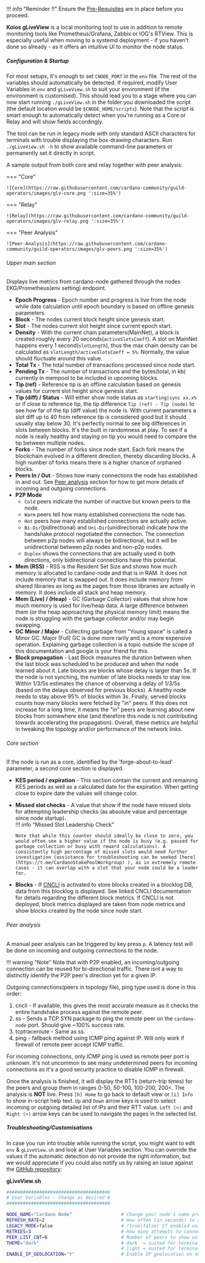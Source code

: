 !!! info "Reminder !!"
    Ensure the [Pre-Requisites](../basics.md#pre-requisites) are in place before you proceed.

**Koios gLiveView** is a local monitoring tool to use in addition to remote monitoring tools like Prometheus/Grafana, Zabbix or IOG's RTView. This is especially useful when moving to a systemd deployment - if you haven't done so already - as it offers an intuitive UI to monitor the node status.

##### Configuration & Startup

For most setups, it's enough to set `CNODE_PORT` in the `env` file. The rest of the variables should automatically be detected. If required, modify User Variables in `env` and `gLiveView.sh` to suit your environment (if the environment is customised). This should lead you to a stage where you can now start running `./gLiveView.sh` in the folder you downloaded the script (the default location would be `$CNODE_HOME/scripts`). Note that the script is smart enough to automatically detect when you're running as a Core or Relay and will show fields accordingly.

The tool can be run in legacy mode with only standard ASCII characters for terminals with trouble displaying the box-drawing characters. Run `./gLiveView.sh -h` to show available command-line parameters or permanently set it directly in script.

A sample output from both core and relay together with peer analysis:

=== "Core"

    ![Core](https://raw.githubusercontent.com/cardano-community/guild-operators/images/glv-core.png ':size=35%')

=== "Relay"

    ![Relay](https://raw.githubusercontent.com/cardano-community/guild-operators/images/glv-relay.png ':size=35%')

=== "Peer Analysis"

    ![Peer-Analysis](https://raw.githubusercontent.com/cardano-community/guild-operators/images/glv-peers.png ':size=35%')


###### Upper main section

Displays live metrics from cardano-node gathered through the nodes EKG/Prometheus(env setting) endpoint.

- **Epoch Progress** - Epoch number and progress is live from the node while date calculation until epoch boundary is based on offline genesis parameters.  
- **Block** - The nodes current block height since genesis start.  
- **Slot** - The nodes current slot height since current epoch start.  
- **Density** - With the current chain parameters(MainNet), a block is created roughly every 20 seconds(`activeSlotsCoeff`). A slot on MainNet happens every 1 second(`slotLength`), thus the max chain density can be calculated as `slotLength/activeSlotsCoeff = 5%`. Normally, the value should fluctuate around this value.  
- **Total Tx** - The total number of transactions processed since node start.  
- **Pending Tx** - The number of transactions and the bytes(total, in kb) currently in mempool to be included in upcoming blocks.  
- **Tip (ref)** - Reference tip is an offline calculation based on genesis values for current slot height since genesis start.  
- **Tip (diff) / Status** - Will either show node status as `starting|sync xx.x%` or if close to reference tip, the tip difference `Tip (ref) - Tip (node)` to see how far of the tip (diff value) the node is. With current parameters a slot diff up to 40 from reference tip is considered good but it should usually stay below 30. It's perfectly normal to see big differences in slots between blocks. It's the built in randomness at play. To see if a node is really healthy and staying on tip you would need to compare the tip between multiple nodes.  
- **Forks** - The number of forks since node start. Each fork means the blockchain evolved in a different direction, thereby discarding blocks. A high number of forks means there is a higher chance of orphaned blocks.  
- **Peers In / Out** - Shows how many connections the node has established in and out. See [Peer analysis](#peer-analysis) section for how to get more details of incoming and outgoing connections.  
- **P2P Mode** 
  - `Cold` peers indicate the number of inactive but known peers to the node.
  - `Warm` peers tell how many established connections the node has.
  - `Hot` peers how many established connections are actually active.
  - `Bi-Dir`(bidirectional) and `Uni-Dir`(unidirectional) indicate how the handshake protocol negotiated the connection. The connection between p2p nodes will always be bidirectional, but it will be unidirectional between p2p nodes and non-p2p nodes. 
  - `Duplex` shows the connections that are actually used in both directions, only bidirectional connections have this potential.
- **Mem (RSS)** - RSS is the Resident Set Size and shows how much memory is allocated to cardano-node and that is in RAM. It does not include memory that is swapped out. It does include memory from shared libraries as long as the pages from those libraries are actually in memory. It does include all stack and heap memory.  
- **Mem (Live) / (Heap)** - GC (Garbage Collector) values that show how much memory is used for live/heap data. A large difference between them (or the heap approaching the physical memory limit) means the node is struggling with the garbage collector and/or may begin swapping.  
- **GC Minor / Major** - Collecting garbage from "Young space" is called a Minor GC. Major (Full) GC is done more rarily and is a more expensive operation. Explaining garbage collection is a topic outside the scope of this documentation and google is your friend for this.  
- **Block propagation** - Last Block measures the duration between when the last block was scheduled to be produced and when the node learned about it. Late blocks are blocks whose delay is larger than 5s. If the node is not synching, the number of late blocks needs to stay low. Within 1/3/5s estimates the chance of observing a delay of 1/3/5s (based on the delays observed for previous blocks). A healthy node needs to stay above 95% of blocks within 3s. Finally, served blocks counts how many blocks were fetched by "in" peers. If this does not increase for a long time, it means the "in" peers are learning about new blocks from somewhere else (and therefore this node is not contributing towards accelerating the propagation). Overall, these metrics are helpful in tweaking the topology and/or performance of the network links.  

###### Core section

If the node is run as a core, identified by the 'forge-about-to-lead' parameter, a second core section is displayed.

- **KES period / expiration** - This section contain the current and remaining KES periods as well as a calculated date for the expiration. When getting close to expire date the values will change color.  
- **Missed slot checks** - A value that show if the node have missed slots for attempting leadership checks (as absolute value and percentage since node startup).  
  !!! info "Missed Slot Leadership Check"  
      
      Note that while this counter should ideally be close to zero, you would often see a higher value if the node is busy (e.g. paused for garbage collection or busy with reward calculations). A consistently high percentage of missed slots would need further investigation (assistance for troubleshooting can be seeked [here](https://t.me/CardanoStakePoolWorkgroup) ), as in extremely remote cases - it can overlap with a slot that your node could be a leader for.

- **Blocks** - If [CNCLI](../Scripts/cncli.md) is activated to store blocks created in a blocklog DB, data from this blocklog is displayed. See linked CNCLI documentation for details regarding the different block metrics. If CNCLI is not deployed, block metrics displayed are taken from node metrics and show blocks created by the node since node start.

###### Peer analysis

A manual peer analysis can be triggered by key press `p`. A latency test will be done on incoming and outgoing connections to the node.

!!! warning "Note"
    Note that with P2P enabled, an incoming/outgoing connection can be reused for bi-directional traffic. There isnt a way to distinctly identify the P2P peer's direction yet for a given IP.

Outgoing connections(peers in topology file), ping type used is done in this order:  
1. cncli - If available, this gives the most accurate measure as it checks the entire handshake process against the remote peer.  
2. ss - Sends a TCP SYN package to ping the remote peer on the `cardano-node` port. Should give ~100% success rate.  
2. tcptraceroute - Same as ss.  
3. ping - fallback method using ICMP ping against IP. Will only work if firewall of remote peer accept ICMP traffic.  

For incoming connections, only ICMP ping is used as remote peer port is unknown. It's not uncommon to see many undetermined peers for incoming connections as it's a good security practice to disable ICMP in firewall.

Once the analysis is finished, it will display the RTTs (return-trip times) for the peers and group them in ranges 0-50, 50-100, 100-200, 200<. The analysis is **NOT** live. Press `[h] Home` to go back to default view or `[i] Info` to show in-script help text. `Up` and `Down` arrow keys is used to select incoming or outgoing detailed list of IPs and their RTT value. `Left (<)` and `Right (>)` arrow keys can be used to navigate the pages in the selected list.

##### Troubleshooting/Customisations

In case you run into trouble while running the script, you might want to edit `env` & `gLiveView.sh` and look at User Variables section. You can override the values if the automatic detection do not provide the right information, but we would appreciate if you could also notify us by raising an issue against the [GitHub repository](https://github.com/cardano-community/guild-operators/issues):

**gLiveView.sh**
```bash
######################################
# User Variables - Change as desired #
######################################

NODE_NAME="Cardano Node"                  # Change your node's name prefix here, keep at or below 19 characters!
REFRESH_RATE=2                            # How often (in seconds) to refresh the view (additional time for processing and output may slow it down)
LEGACY_MODE=false                         # (true|false) If enabled unicode box-drawing characters will be replaced by standard ASCII characters
RETRIES=3                                 # How many attempts to connect to running Cardano node before erroring out and quitting
PEER_LIST_CNT=6                           # Number of peers to show on each in/out page in peer analysis view
THEME="dark"                              # dark  = suited for terminals with a dark background
                                          # light = suited for terminals with a bright background
ENABLE_IP_GEOLOCATION="Y"                 # Enable IP geolocation on outgoing and incoming connections using ip-api.com
```
